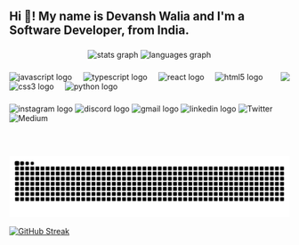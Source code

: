 <h2 align="left">Hi 👋! My name is Devansh Walia and I'm a Software Developer, from India.</h2>

###


<div align="center">
  <img src="https://github-readme-stats.vercel.app/api?username=devansh-walia&hide_title=false&hide_rank=false&show_icons=true&include_all_commits=true&count_private=true&disable_animations=false&theme=dracula&locale=en&hide_border=false" height="150" alt="stats graph"  />
  <img src="https://github-readme-stats.vercel.app/api/top-langs?username=devansh-walia&locale=en&hide_title=false&layout=compact&card_width=320&langs_count=5&theme=dracula&hide_border=false" height="150" alt="languages graph"  />
</div>

###

<img align="right" height="150" src="https://i.imgflip.com/8gw8gw.gif"  />

###

<div align="left">
  <img src="https://cdn.jsdelivr.net/gh/devicons/devicon/icons/javascript/javascript-original.svg" height="30" alt="javascript logo"  />
  <img width="12" />
  <img src="https://cdn.jsdelivr.net/gh/devicons/devicon/icons/typescript/typescript-original.svg" height="30" alt="typescript logo"  />
  <img width="12" />
  <img src="https://cdn.jsdelivr.net/gh/devicons/devicon/icons/react/react-original.svg" height="30" alt="react logo"  />
  <img width="12" />
  <img src="https://cdn.jsdelivr.net/gh/devicons/devicon/icons/html5/html5-original.svg" height="30" alt="html5 logo"  />
  <img width="12" />
  <img src="https://cdn.jsdelivr.net/gh/devicons/devicon/icons/css3/css3-original.svg" height="30" alt="css3 logo"  />
  <img width="12" />
  <img src="https://cdn.jsdelivr.net/gh/devicons/devicon/icons/python/python-original.svg" height="30" alt="python logo"  />
</div>

###

<div align="left">
    <a href="https://instagram.com/curious_potato_"  style="text-decoration: none !important;">
        <img src="https://img.shields.io/static/v1?message=Instagram&logo=instagram&label=&color=E4405F&logoColor=white&labelColor=&style=for-the-badge" height="35" alt="instagram logo"  />
  </a>

  <a href="https://discordapp.com/users/decker8015/" style="text-decoration: none !important;">
  <img src="https://img.shields.io/static/v1?message=Discord&logo=discord&label=&color=7289DA&logoColor=white&labelColor=&style=for-the-badge" height="35" alt="discord logo"  />
  </a>
  <a href="mailto:devanshwalia9898@gmail.com" style="text-decoration: none !important;">
  <img src="https://img.shields.io/static/v1?message=Gmail&logo=gmail&label=&color=D14836&logoColor=white&labelColor=&style=for-the-badge" height="35" alt="gmail logo"  />
  </a>
  <a href="https://linkedin.com/in/devansh-walia" style="text-decoration: none !important;">
  <img src="https://img.shields.io/static/v1?message=LinkedIn&logo=linkedin&label=&color=0077B5&logoColor=white&labelColor=&style=for-the-badge" height="35" alt="linkedin logo"  />
  </a>
  <a href="https://twitter.com/devansh_walia_" style="text-decoration: none !important;">
  <img src="https://img.shields.io/static/v1?message=X (Twitter)&logo=X&label=&color=000000&logoColor=white&labelColor=&style=for-the-badge" height="35" alt="Twitter"  />
  </a>
  
  <a href="https://medium.com/@devanshwalia9898" style="text-decoration: none !important;">
  <img src="https://img.shields.io/static/v1?message=Medium&logo=Medium&label=&color=000000&logoColor=white&labelColor=&style=for-the-badge" height="35" alt="Medium"  />
  </a>

</div>

###

<br clear="both">

<img src="https://raw.githubusercontent.com/devansh-walia/devansh-walia/output/snake.svg" alt="Snake animation" />

<br clear="both">

[![GitHub Streak](https://streak-stats.demolab.com?user=devansh-walia&theme=dracula)](https://git.io/streak-stats)

